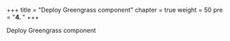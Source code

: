 +++
title = "Deploy Greengrass component"
chapter = true
weight = 50
pre = "<b>4. </b>"
+++

Deploy Greengrass component